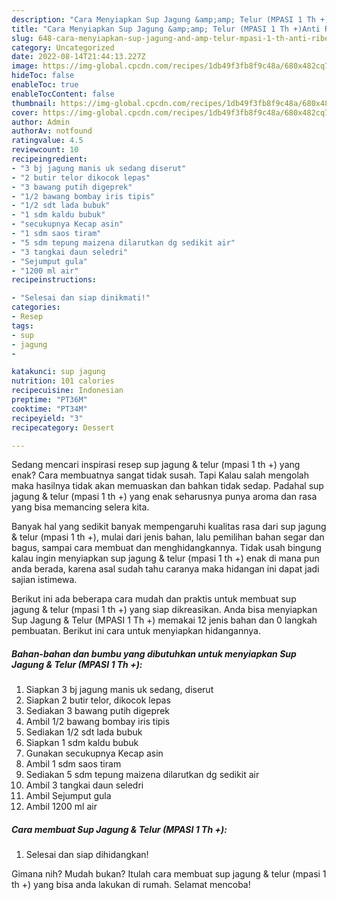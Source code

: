 ```yaml
---
description: "Cara Menyiapkan Sup Jagung &amp;amp; Telur (MPASI 1 Th +)Anti Ribet"
title: "Cara Menyiapkan Sup Jagung &amp;amp; Telur (MPASI 1 Th +)Anti Ribet"
slug: 648-cara-menyiapkan-sup-jagung-and-amp-telur-mpasi-1-th-anti-ribet
category: Uncategorized
date: 2022-08-14T21:44:13.227Z
image: https://img-global.cpcdn.com/recipes/1db49f3fb8f9c48a/680x482cq70/sup-jagung-telur-mpasi-1-th-foto-resep-utama.jpg
hideToc: false
enableToc: true
enableTocContent: false
thumbnail: https://img-global.cpcdn.com/recipes/1db49f3fb8f9c48a/680x482cq70/sup-jagung-telur-mpasi-1-th-foto-resep-utama.jpg
cover: https://img-global.cpcdn.com/recipes/1db49f3fb8f9c48a/680x482cq70/sup-jagung-telur-mpasi-1-th-foto-resep-utama.jpg
author: Admin
authorAv: notfound
ratingvalue: 4.5
reviewcount: 10
recipeingredient:
- "3 bj jagung manis uk sedang diserut"
- "2 butir telor dikocok lepas"
- "3 bawang putih digeprek"
- "1/2 bawang bombay iris tipis"
- "1/2 sdt lada bubuk"
- "1 sdm kaldu bubuk"
- "secukupnya Kecap asin"
- "1 sdm saos tiram"
- "5 sdm tepung maizena dilarutkan dg sedikit air"
- "3 tangkai daun seledri"
- "Sejumput gula"
- "1200 ml air"
recipeinstructions:

- "Selesai dan siap dinikmati!"
categories:
- Resep
tags:
- sup
- jagung
- 

katakunci: sup jagung  
nutrition: 101 calories
recipecuisine: Indonesian
preptime: "PT36M"
cooktime: "PT34M"
recipeyield: "3"
recipecategory: Dessert

---
```



Sedang mencari inspirasi resep sup jagung &amp; telur (mpasi 1 th +) yang enak? Cara membuatnya sangat tidak susah. Tapi Kalau salah mengolah maka hasilnya tidak akan memuaskan dan bahkan tidak sedap. Padahal sup jagung &amp; telur (mpasi 1 th +) yang enak seharusnya punya aroma dan rasa yang bisa memancing selera kita.


Banyak hal yang sedikit banyak mempengaruhi kualitas rasa dari sup jagung &amp; telur (mpasi 1 th +), mulai dari jenis bahan, lalu pemilihan bahan segar dan bagus, sampai cara membuat dan menghidangkannya. Tidak usah bingung kalau ingin menyiapkan sup jagung &amp; telur (mpasi 1 th +) enak di mana pun anda berada, karena asal sudah tahu caranya maka hidangan ini dapat jadi sajian istimewa.




Berikut ini ada beberapa cara mudah dan praktis untuk membuat sup jagung &amp; telur (mpasi 1 th +) yang siap dikreasikan. Anda bisa menyiapkan Sup Jagung &amp; Telur (MPASI 1 Th +) memakai 12 jenis bahan dan 0 langkah pembuatan. Berikut ini cara untuk menyiapkan hidangannya.

<!--inarticleads1-->

##### Bahan-bahan dan bumbu yang dibutuhkan untuk menyiapkan Sup Jagung &amp; Telur (MPASI 1 Th +):

1. Siapkan 3 bj jagung manis uk sedang, diserut
1. Siapkan 2 butir telor, dikocok lepas
1. Sediakan 3 bawang putih digeprek
1. Ambil 1/2 bawang bombay iris tipis
1. Sediakan 1/2 sdt lada bubuk
1. Siapkan 1 sdm kaldu bubuk
1. Gunakan secukupnya Kecap asin
1. Ambil 1 sdm saos tiram
1. Sediakan 5 sdm tepung maizena dilarutkan dg sedikit air
1. Ambil 3 tangkai daun seledri
1. Ambil Sejumput gula
1. Ambil 1200 ml air




<!--inarticleads2-->

##### Cara membuat Sup Jagung &amp; Telur (MPASI 1 Th +):


1. Selesai dan siap dihidangkan!



Gimana nih? Mudah bukan? Itulah cara membuat sup jagung &amp; telur (mpasi 1 th +) yang bisa anda lakukan di rumah. Selamat mencoba!
